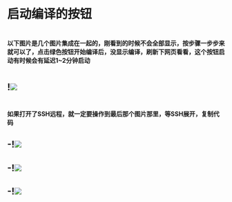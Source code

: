 # 启动编译的按钮
#
#### 以下图片是几个图片集成在一起的，刚看到的时候不会全部显示，按步骤一步步来就可以了，点击绿色按钮开始编译后，没显示编译，刷新下网页看看，这个按钮启动有时候会有延迟1~2分钟启动
#
## !<img src="https://github.com/danshui-git/shuoming/blob/master/doc/sd002.png" />
#
#### 如果打开了SSH远程，就一定要操作到最后那个图片那里，等SSH展开，复制代码

## -!<img src="https://github.com/danshui-git/shuoming/blob/master/doc/sd002.png" />
## -!<img src="https://github.com/danshui-git/shuoming/blob/master/doc/sd002.png" />
## -!<img src="https://github.com/danshui-git/shuoming/blob/master/doc/sd002.png" />
